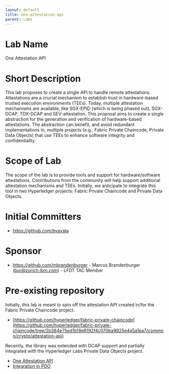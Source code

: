 ```yaml
---
layout: default
title: one-attestation-api
parent: Labs
---
```

# Lab Name
One Attestation API

# Short Description
This lab proposes to create a single API to handle remote attestations.
Attestations are a crucial mechanism to establish trust in hardware-based trusted execution environments (TEEs).
Today, multiple attestation mechanisms are available, like SGX-EPID (which is being phased out), SGX-DCAP, TDX-DCAP and SEV-attestation.
This proposal aims to create a single abstraction for the generation and verification of hardware-based attestations.
The abstraction can benefit, and avoid redundant implementations in, multiple projects (e.g., Fabric Private Chaincode, Private Data Objects) that use TEEs to enhance software integrity and confidentiality.

# Scope of Lab
The scope of the lab is to provide tools and support for hardware/software attestations.
Contributions from the community will help support additional attestation mechanisms and TEEs.
Initially, we anticipate to integrate this tool in two Hyperledger projects: Fabric Private Chaincode and Private Data Objects.

# Initial Committers
- https://github.com/bvavala

# Sponsor
- https://github.com/mbrandenburger - Marcus Brandenburger (bur@zurich.ibm.com) - LFDT TAC Member

# Pre-existing repository
Initially, this lab is meant to spin off the attestation API created in/for the Fabric Private Chaincode project.
- [https://github.com/hyperledger/fabric-private-chaincode](https://github.com/hyperledger/fabric-private-chaincode/tree/2b384e75ed1b19e8192f4c070ba9925e4a5a1ea7/common/crypto/attestation-api)

Recently, the library was extended with DCAP support and partially integrated with the Hyperledger Labs Private Data Objects project.
- [One Attestation API](https://github.com/bvavala/private-data-objects/tree/bruno.241017.move-to-attestation-api/common/crypto/attestation-api)
- [Integration in PDO](https://github.com/hyperledger-labs/private-data-objects/pull/501)
